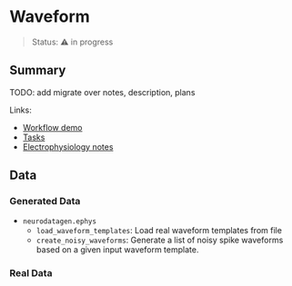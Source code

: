 # Waveform

> Status: :warning: in progress

## Summary
TODO: add migrate over notes, description, plans

Links:
- [Workflow demo](./demo_waveform.ipynb)
- [Tasks](https://github.com/orgs/holoviz-topics/projects/1/views/1?filterQuery=neuro-labels%3A%22*waveform*%22)
- [Electrophysiology notes](https://github.com/holoviz-topics/neuro/wiki/Electrophysiology-notes)

## Data

### Generated Data
- `neurodatagen.ephys`
  - `load_waveform_templates`: Load real waveform templates from file
  - `create_noisy_waveforms`: Generate a list of noisy spike waveforms based on a given input waveform template.

### Real Data

